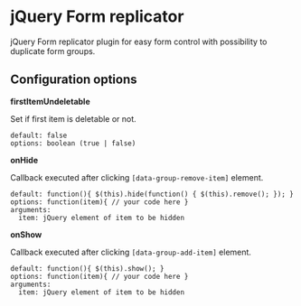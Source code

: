 # jQuery Form replicator #

jQuery Form replicator plugin for easy form control with possibility to duplicate form groups.

## Configuration options ##

**firstItemUndeletable**

Set if first item is deletable or not.

```
default: false
options: boolean (true | false)
```

**onHide**

Callback executed after clicking ```[data-group-remove-item]``` element.

```
default: function(){ $(this).hide(function() { $(this).remove(); }); }
options: function(item){ // your code here }
arguments:
  item: jQuery element of item to be hidden
```

**onShow**

Callback executed after clicking ```[data-group-add-item]``` element.

```
default: function(){ $(this).show(); }
options: function(item){ // your code here }
arguments:
  item: jQuery element of item to be hidden
```